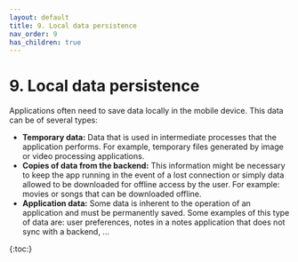 ```yaml
---
layout: default
title: 9. Local data persistence 
nav_order: 9
has_children: true
---
```


# 9. Local data persistence

Applications often need to save data locally in the mobile device. This data can be of several types:

- **Temporary data:** Data that is used in intermediate processes that the application performs. For example, temporary files generated by image or video processing applications. 
- **Copies of data from the backend:** This information might be necessary to keep the app running in the event of a lost connection or simply data allowed to be downloaded for offline access by the user. For example: movies or songs that can be downloaded offline.
- **Application data:** Some data is inherent to the operation of an application and must be permanently saved. Some examples of this type of data are: user preferences, notes in a notes application that does not sync with a backend, ...


{:toc:}
